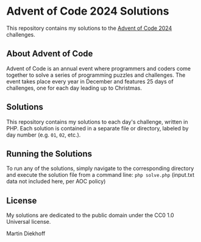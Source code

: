 # Advent of Code 2024 Solutions

This repository contains my solutions to the [Advent of Code 2024](https://adventofcode.com/2024) challenges.

## About Advent of Code

Advent of Code is an annual event where programmers and coders come together to solve a series of programming puzzles and challenges. The event takes place every year in December and features 25 days of challenges, one for each day leading up to Christmas.

## Solutions

This repository contains my solutions to each day's challenge, written in PHP. Each solution is contained in a separate file or directory, labeled by day number (e.g. `01`, `02`, etc.).

## Running the Solutions

To run any of the solutions, simply navigate to the corresponding directory and execute the solution file from a command line: `php solve.php` (input.txt data not included here, per AOC policy)

## License

My solutions are dedicated to the public domain under the CC0 1.0 Universal license.

Martin Diekhoff